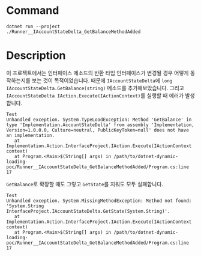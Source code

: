 # Command

```
dotnet run --project ./Runner__IAccountStateDelta_GetBalanceMethodAdded
```

# Description

이 프로젝트에서는 인터페이스 메소드의 반환 타입 인터페이스가 변경될 경우 어떻게 동작하는지를 보는 것이 목적이었습니다. 때문에 `IAccountStateDelta`에 `long IAccountStateDelta.GetBalance(string)` 메소드를 추가해보았습니다. 그리고 `IAccountStateDelta IAction.Execute(IActionContext)`를 실행할 때 에러가 발생합니다.

```
Test
Unhandled exception. System.TypeLoadException: Method 'GetBalance' in type 'Implementation.AccountStateDelta' from assembly 'Implementation, Version=1.0.0.0, Culture=neutral, PublicKeyToken=null' does not have an implementation.
   at Implementation.Action.InterfaceProject.IAction.Execute(IActionContext context)
   at Program.<Main>$(String[] args) in /path/to/dotnet-dynamic-loading-poc/Runner__IAccountStateDelta_GetBalanceMethodAdded/Program.cs:line 17
```

`GetBalance`로 확장할 때도 그렇고 `GetState`를 지워도 모두 실패합니다.

```
Test
Unhandled exception. System.MissingMethodException: Method not found: 'System.String InterfaceProject.IAccountStateDelta.GetState(System.String)'.
   at Implementation.Action.InterfaceProject.IAction.Execute(IActionContext context)
   at Program.<Main>$(String[] args) in /path/to/dotnet-dynamic-loading-poc/Runner__IAccountStateDelta_GetBalanceMethodAdded/Program.cs:line 17
```